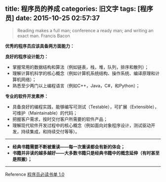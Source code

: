 title: 程序员的养成
categories: 旧文字
tags: [程序员]
date: 2015-10-25 02:57:37
---
> Reading makes a full man; conference a ready man; and writing an exact
> man. Francis Bacon

**优秀的程序员应该具备两方面能力：**

**良好的程序设计能力：** 

 - 掌握常用的数据结构和算法（例如链表，栈，堆，队列，排序和散列）；
 - 理解计算机科学的核心概念（例如计算机系统结构、操作系统、编译原理和计算机网络）；
 - 熟悉至少两门以上编程语言（例如C++，Java，C#，和Python）；

**专业的软件开发素养：** 

 - 具备良好的编程实践，能够编写可测试（Testable），可扩展（Extensible），可维护（Maintainable）的代码；
 - 把握客户需求，按时交付客户所需要的软件产品；
 - 理解现代软件开发过程中的核心概念（例如面向对象程序设计，测试驱动开发，持续集成，和持续交付等等）。


----------

 - **经典书籍需要不断被重读——每一次重读都会有新的体会；**
 - **书籍并非读的越多越好——大多数书籍只是经典书籍中的概念延伸（有时甚至是照搬）；**


----------
 Reference [程序员必读书单 1.0][1]


  [1]: http://lucida.me/blog/developer-reading-list/